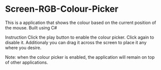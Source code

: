 # Screen-RGB-Colour-Picker
This is a application that shows the colour based on the current position of the mouse. Built using C#

Instruction
Click the play button to enable the colour picker. Click again to disable it. Additionaly you can drag it across the screen to place it any where you desire.

Note: when the colour picker is enabled, the application will remain on top of other applications. 
